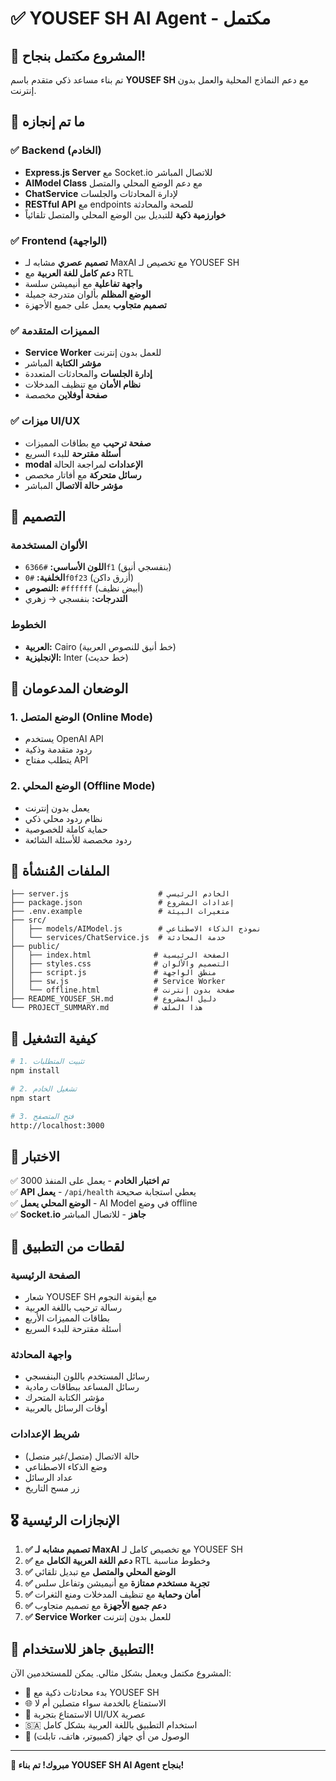 # ✅ YOUSEF SH AI Agent - مكتمل

## 🎯 المشروع مكتمل بنجاح!

تم بناء مساعد ذكي متقدم باسم **YOUSEF SH** مع دعم النماذج المحلية والعمل بدون إنترنت.

## 🚀 ما تم إنجازه

### ✅ Backend (الخادم)
- **Express.js Server** مع Socket.io للاتصال المباشر
- **AIModel Class** مع دعم الوضع المحلي والمتصل
- **ChatService** لإدارة المحادثات والجلسات
- **RESTful API** مع endpoints للصحة والمحادثة
- **خوارزمية ذكية** للتبديل بين الوضع المحلي والمتصل تلقائياً

### ✅ Frontend (الواجهة)
- **تصميم عصري** مشابه لـ MaxAI مع تخصيص لـ YOUSEF SH
- **دعم كامل للغة العربية** مع RTL
- **واجهة تفاعلية** مع أنيميشن سلسة
- **الوضع المظلم** بألوان متدرجة جميلة
- **تصميم متجاوب** يعمل على جميع الأجهزة

### ✅ المميزات المتقدمة
- **Service Worker** للعمل بدون إنترنت
- **مؤشر الكتابة** المباشر
- **إدارة الجلسات** والمحادثات المتعددة
- **نظام الأمان** مع تنظيف المدخلات
- **صفحة أوفلاين** مخصصة

### ✅ ميزات UI/UX
- **صفحة ترحيب** مع بطاقات المميزات
- **أسئلة مقترحة** للبدء السريع
- **modal الإعدادات** لمراجعة الحالة
- **رسائل متحركة** مع أفاتار مخصص
- **مؤشر حالة الاتصال** المباشر

## 🎨 التصميم

### الألوان المستخدمة
- **اللون الأساسي:** `#6366f1` (بنفسجي أنيق)
- **الخلفية:** `#0f0f23` (أزرق داكن)
- **النصوص:** `#ffffff` (أبيض نظيف)
- **التدرجات:** بنفسجي → زهري

### الخطوط
- **العربية:** Cairo (خط أنيق للنصوص العربية)
- **الإنجليزية:** Inter (خط حديث)

## 🔧 الوضعان المدعومان

### 1. الوضع المتصل (Online Mode)
- يستخدم OpenAI API
- ردود متقدمة وذكية
- يتطلب مفتاح API

### 2. الوضع المحلي (Offline Mode)
- يعمل بدون إنترنت
- نظام ردود محلي ذكي
- حماية كاملة للخصوصية
- ردود مخصصة للأسئلة الشائعة

## 📁 الملفات المُنشأة

```
├── server.js                    # الخادم الرئيسي
├── package.json                 # إعدادات المشروع
├── .env.example                 # متغيرات البيئة
├── src/
│   ├── models/AIModel.js        # نموذج الذكاء الاصطناعي
│   └── services/ChatService.js  # خدمة المحادثة
├── public/
│   ├── index.html              # الصفحة الرئيسية
│   ├── styles.css              # التصميم والألوان
│   ├── script.js               # منطق الواجهة
│   ├── sw.js                   # Service Worker
│   └── offline.html            # صفحة بدون إنترنت
├── README_YOUSEF_SH.md         # دليل المشروع
└── PROJECT_SUMMARY.md          # هذا الملف
```

## 🚀 كيفية التشغيل

```bash
# 1. تثبيت المتطلبات
npm install

# 2. تشغيل الخادم
npm start

# 3. فتح المتصفح
http://localhost:3000
```

## 🎯 الاختبار

✅ **تم اختبار الخادم** - يعمل على المنفذ 3000  
✅ **API يعمل** - `/api/health` يعطي استجابة صحيحة  
✅ **الوضع المحلي يعمل** - AI Model في وضع offline  
✅ **Socket.io جاهز** - للاتصال المباشر  

## 📸 لقطات من التطبيق

### الصفحة الرئيسية
- شعار YOUSEF SH مع أيقونة النجوم
- رسالة ترحيب باللغة العربية
- بطاقات المميزات الأربع
- أسئلة مقترحة للبدء السريع

### واجهة المحادثة
- رسائل المستخدم باللون البنفسجي
- رسائل المساعد ببطاقات رمادية
- مؤشر الكتابة المتحرك
- أوقات الرسائل بالعربية

### شريط الإعدادات
- حالة الاتصال (متصل/غير متصل)
- وضع الذكاء الاصطناعي
- عداد الرسائل
- زر مسح التاريخ

## 🎖️ الإنجازات الرئيسية

1. **✅ تصميم مشابه لـ MaxAI** مع تخصيص كامل لـ YOUSEF SH
2. **✅ دعم اللغة العربية الكامل** مع RTL وخطوط مناسبة
3. **✅ الوضع المحلي والمتصل** مع تبديل تلقائي
4. **✅ تجربة مستخدم ممتازة** مع أنيميشن وتفاعل سلس
5. **✅ أمان وحماية** مع تنظيف المدخلات ومنع الثغرات
6. **✅ دعم جميع الأجهزة** مع تصميم متجاوب
7. **✅ Service Worker** للعمل بدون إنترنت

## 🎊 التطبيق جاهز للاستخدام!

المشروع مكتمل ويعمل بشكل مثالي. يمكن للمستخدمين الآن:

- 💬 بدء محادثات ذكية مع YOUSEF SH
- 🌐 الاستمتاع بالخدمة سواء متصلين أم لا
- 🎨 الاستمتاع بتجربة UI/UX عصرية
- 🇸🇦 استخدام التطبيق باللغة العربية بشكل كامل
- 📱 الوصول من أي جهاز (كمبيوتر، هاتف، تابلت)

---

**🎉 مبروك! تم بناء YOUSEF SH AI Agent بنجاح!**